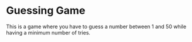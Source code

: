 # Guessing Game

This is a game where you have to guess a number between 1 and 50 while having a minimum number of tries.